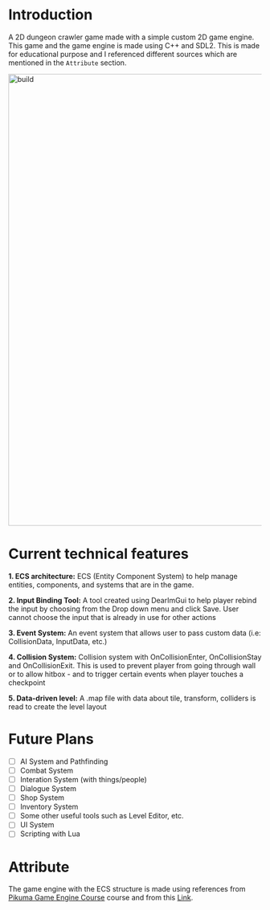 # Introduction
A 2D dungeon crawler game made with a simple custom 2D game engine. This game and the game engine is made using C++ and SDL2. This is made for educational purpose and I referenced different sources which are mentioned in the `Attribute` section.

<img src="https://github.com/ngol0/DungeonStuck/blob/main/gameplay.gif" width="900" title="build">

# Current technical features
**1. ECS architecture:**
   ECS (Entity Component System) to help manage entities, components, and systems that are in the game.

**2. Input Binding Tool:**
   A tool created using DearImGui to help player rebind the input by choosing from the Drop down menu and click Save. User cannot choose the input that is already in use for other actions

**3. Event System:**
   An event system that allows user to pass custom data (i.e: CollisionData, InputData, etc.)

**4. Collision System:**
   Collision system with OnCollisionEnter, OnCollisionStay and OnCollisionExit. This is used to prevent player from going through wall or to allow hitbox - and to trigger certain events when player touches a checkpoint

**5. Data-driven level:** 
   A .map file with data about tile, transform, colliders is read to create the level layout

# Future Plans
- [ ] AI System and Pathfinding
- [ ] Combat System
- [ ] Interation System (with things/people)
- [ ] Dialogue System
- [ ] Shop System
- [ ] Inventory System
- [ ] Some other useful tools such as Level Editor, etc.
- [ ] UI System
- [ ] Scripting with Lua

# Attribute
The game engine with the ECS structure is made using references from [Pikuma Game Engine Course](https://pikuma.com/courses/cpp-2d-game-engine-development) course and from this [Link](https://www.david-colson.com/2020/02/09/making-a-simple-ecs.html).

